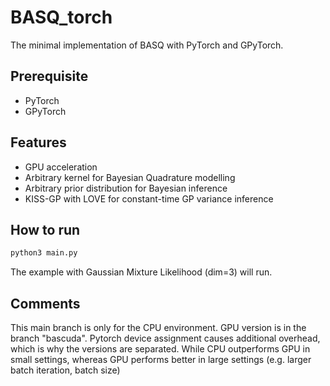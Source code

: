 # BASQ_torch

The minimal implementation of BASQ with PyTorch and GPyTorch. 

## Prerequisite
- PyTorch
- GPyTorch

## Features
- GPU acceleration
- Arbitrary kernel for Bayesian Quadrature modelling
- Arbitrary prior distribution for Bayesian inference
- KISS-GP with LOVE for constant-time GP variance inference

## How to run
```python
python3 main.py
```

The example with Gaussian Mixture Likelihood (dim=3) will run.

## Comments
This main branch is only for the CPU environment.
GPU version is in the branch "bascuda".
Pytorch device assignment causes additional overhead, which is why the versions are separated.
While CPU outperforms GPU in small settings, whereas GPU performs better in large settings (e.g. larger batch iteration, batch size)
